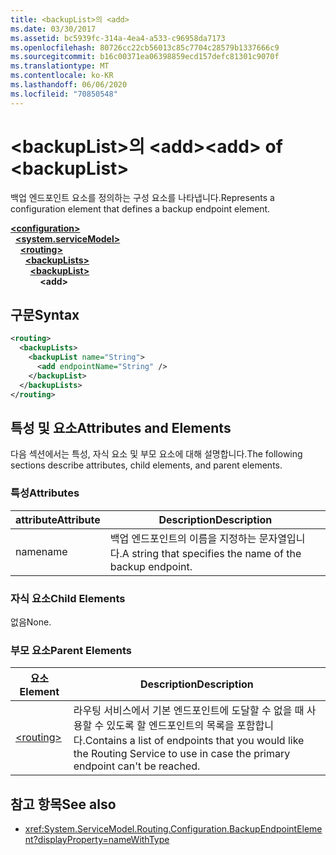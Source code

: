 ```yaml
---
title: <backupList>의 <add>
ms.date: 03/30/2017
ms.assetid: bc5939fc-314a-4ea4-a533-c96958da7173
ms.openlocfilehash: 80726cc22cb56013c85c7704c28579b1337666c9
ms.sourcegitcommit: b16c00371ea06398859ecd157defc81301c9070f
ms.translationtype: MT
ms.contentlocale: ko-KR
ms.lasthandoff: 06/06/2020
ms.locfileid: "70850548"
---
```

# <a name="add-of-backuplist"></a><span data-ttu-id="229b7-102">\<backupList>의 \<add></span><span class="sxs-lookup"><span data-stu-id="229b7-102">\<add> of \<backupList></span></span>
<span data-ttu-id="229b7-103">백업 엔드포인트 요소를 정의하는 구성 요소를 나타냅니다.</span><span class="sxs-lookup"><span data-stu-id="229b7-103">Represents a configuration element that defines a backup endpoint element.</span></span>  
  
[**\<configuration>**](../configuration-element.md)\
&nbsp;&nbsp;[**\<system.serviceModel>**](system-servicemodel.md)\
&nbsp;&nbsp;&nbsp;&nbsp;[**\<routing>**](routing.md)\
&nbsp;&nbsp;&nbsp;&nbsp;&nbsp;&nbsp;[**\<backupLists>**](backuplists.md)\
&nbsp;&nbsp;&nbsp;&nbsp;&nbsp;&nbsp;&nbsp;&nbsp;[**\<backupList>**](backuplist.md)\
&nbsp;&nbsp;&nbsp;&nbsp;&nbsp;&nbsp;&nbsp;&nbsp;&nbsp;&nbsp;&nbsp;&nbsp;**\<add>**  
  
## <a name="syntax"></a><span data-ttu-id="229b7-104">구문</span><span class="sxs-lookup"><span data-stu-id="229b7-104">Syntax</span></span>  
  
```xml  
<routing>
  <backupLists>
    <backupList name="String">
      <add endpointName="String" />
    </backupList>
  </backupLists>
</routing>
```  
  
## <a name="attributes-and-elements"></a><span data-ttu-id="229b7-105">특성 및 요소</span><span class="sxs-lookup"><span data-stu-id="229b7-105">Attributes and Elements</span></span>  
 <span data-ttu-id="229b7-106">다음 섹션에서는 특성, 자식 요소 및 부모 요소에 대해 설명합니다.</span><span class="sxs-lookup"><span data-stu-id="229b7-106">The following sections describe attributes, child elements, and parent elements.</span></span>  
  
### <a name="attributes"></a><span data-ttu-id="229b7-107">특성</span><span class="sxs-lookup"><span data-stu-id="229b7-107">Attributes</span></span>  
  
|<span data-ttu-id="229b7-108">attribute</span><span class="sxs-lookup"><span data-stu-id="229b7-108">Attribute</span></span>|<span data-ttu-id="229b7-109">Description</span><span class="sxs-lookup"><span data-stu-id="229b7-109">Description</span></span>|  
|---------------|-----------------|  
|<span data-ttu-id="229b7-110">name</span><span class="sxs-lookup"><span data-stu-id="229b7-110">name</span></span>|<span data-ttu-id="229b7-111">백업 엔드포인트의 이름을 지정하는 문자열입니다.</span><span class="sxs-lookup"><span data-stu-id="229b7-111">A string that specifies the name of the backup endpoint.</span></span>|  
  
### <a name="child-elements"></a><span data-ttu-id="229b7-112">자식 요소</span><span class="sxs-lookup"><span data-stu-id="229b7-112">Child Elements</span></span>  
 <span data-ttu-id="229b7-113">없음</span><span class="sxs-lookup"><span data-stu-id="229b7-113">None.</span></span>  
  
### <a name="parent-elements"></a><span data-ttu-id="229b7-114">부모 요소</span><span class="sxs-lookup"><span data-stu-id="229b7-114">Parent Elements</span></span>  
  
|<span data-ttu-id="229b7-115">요소</span><span class="sxs-lookup"><span data-stu-id="229b7-115">Element</span></span>|<span data-ttu-id="229b7-116">Description</span><span class="sxs-lookup"><span data-stu-id="229b7-116">Description</span></span>|  
|-------------|-----------------|  
|[\<routing>](routing.md)|<span data-ttu-id="229b7-117">라우팅 서비스에서 기본 엔드포인트에 도달할 수 없을 때 사용할 수 있도록 할 엔드포인트의 목록을 포함합니다.</span><span class="sxs-lookup"><span data-stu-id="229b7-117">Contains a list of endpoints that you would like the Routing Service to use in case the primary endpoint can't be reached.</span></span>|  
  
## <a name="see-also"></a><span data-ttu-id="229b7-118">참고 항목</span><span class="sxs-lookup"><span data-stu-id="229b7-118">See also</span></span>

- <xref:System.ServiceModel.Routing.Configuration.BackupEndpointElement?displayProperty=nameWithType>
